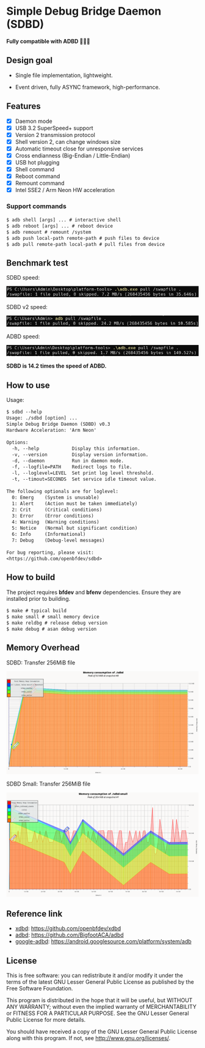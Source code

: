 # Simple Debug Bridge Daemon (SDBD)

**Fully compatible with ADBD 🥳🥳🥳**

## Design goal

- Single file implementation, lightweight.

- Event driven, fully ASYNC framework, high-performance.

## Features

- [x] Daemon mode
- [x] USB 3.2 SuperSpeed+ support
- [x] Version 2 transmission protocol
- [x] Shell version 2, can change windows size
- [x] Automatic timeout close for unresponsive services
- [x] Cross endianness (Big-Endian / Little-Endian)
- [x] USB hot plugging
- [x] Shell command
- [x] Reboot command
- [x] Remount command
- [x] Intel SSE2 / Arm Neon HW acceleration

### Support commands

```shell
$ adb shell [args] ... # interactive shell
$ adb reboot [args] ... # reboot device
$ adb remount # remount /system
$ adb push local-path remote-path # push files to device
$ adb pull remote-path local-path # pull files from device
```

## Benchmark test

SDBD speed:

![sdbd-speed](./docs/sdbd-speed.png)

SDBD v2 speed:

![sdbd-speed](./docs/sdbd-v2-speed.png)

ADBD speed:

![adbd-speed](./docs/adbd-speed.png)

**SDBD is 14.2 times the speed of ADBD.**

## How to use

Usage:

```shell
$ sdbd --help
Usage: ./sdbd [option] ...
Simple Debug Bridge Daemon (SDBD) v0.3
Hardware Acceleration: 'Arm Neon'

Options:
  -h, --help            Display this information.
  -v, --version         Display version information.
  -d, --daemon          Run in daemon mode.
  -f, --logfile=PATH    Redirect logs to file.
  -l, --loglevel=LEVEL  Set print log level threshold.
  -t, --timout=SECONDS  Set service idle timeout value.

The following optionals are for loglevel:
  0: Emerg    (System is unusable)
  1: Alert    (Action must be taken immediately)
  2: Crit     (Critical conditions)
  3: Error    (Error conditions)
  4: Warning  (Warning conditions)
  5: Notice   (Normal but significant condition)
  6: Info     (Informational)
  7: Debug    (Debug-level messages)

For bug reporting, please visit:
<https://github.com/openbfdev/sdbd>
```

## How to build

The project requires **bfdev** and **bfenv** dependencies.
Ensure they are installed prior to building.

```shell
$ make # typical build
$ make small # small memory device
$ make reldbg # release debug version
$ make debug # asan debug version
```

## Memory Overhead

SDBD: Transfer 256MiB file

![sdbd-memory](./docs/sdbd-memory.png)

SDBD Small: Transfer 256MiB file

![sdbd-small-memory](./docs/sdbd-small-memory.png)

## Reference link

- [xdbd](https://github.com/openbfdev/xdbd): https://github.com/openbfdev/xdbd
- [adbd](https://github.com/BigfootACA/adbd): https://github.com/BigfootACA/adbd
- [google-adbd](https://android.googlesource.com/platform/system/adb): https://android.googlesource.com/platform/system/adb

## License

This is free software: you can redistribute it and/or modify it under the terms of the latest GNU Lesser General Public License as published by the Free Software Foundation.

This program is distributed in the hope that it will be useful, but WITHOUT ANY WARRANTY; without even the implied warranty of MERCHANTABILITY or FITNESS FOR A PARTICULAR PURPOSE. See the GNU Lesser General Public License for more details.

You should have received a copy of the GNU Lesser General Public License along with this program. If not, see http://www.gnu.org/licenses/.
